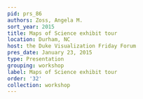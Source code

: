 ```yaml
---
pid: prs_86
authors: Zoss, Angela M.
sort_year: 2015
title: Maps of Science exhibit tour
location: Durham, NC
host: the Duke Visualization Friday Forum
pres_date: January 23, 2015
type: Presentation
grouping: workshop
label: Maps of Science exhibit tour
order: '32'
collection: workshop
---
```


